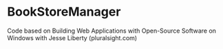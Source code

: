 BookStoreManager
================

Code based on Building Web Applications with Open-Source Software on Windows with Jesse Liberty  (pluralsight.com)
